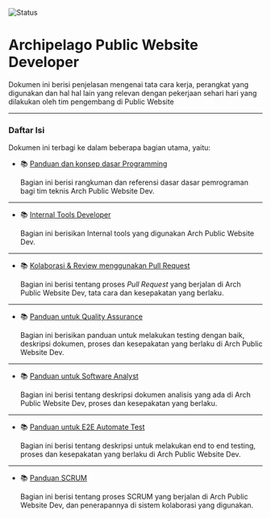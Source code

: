 
<!-- ![License: PWD](https://img.shields.io/badge/License-MIT-green.svg) -->
![Status](https://img.shields.io/badge/status-review-yellow)
<!-- ![status](https://img.shields.io/badge/status-up-brightgreen) -->

# Archipelago Public Website Developer

Dokumen ini berisi penjelasan mengenai tata cara kerja, perangkat yang digunakan dan hal hal lain yang relevan dengan pekerjaan sehari hari yang dilakukan oleh tim pengembang di Public Website

---

### Daftar Isi

Dokumen ini terbagi ke dalam beberapa bagian utama, yaitu:

- 📚 [Panduan dan konsep dasar Programming](programming-concepts.md)

  Bagian ini berisi rangkuman dan referensi dasar dasar pemrograman bagi tim teknis Arch Public Website Dev.

---

- 📚 [Internal Tools Developer](internal-tools.md)

  Bagian ini berisikan Internal tools yang digunakan Arch Public Website Dev.

---

- 📚 [Kolaborasi & Review menggunakan Pull Request](pull-request-workflow.md)

  Bagian ini berisi tentang proses _Pull Request_ yang berjalan di Arch Public Website Dev, tata cara dan kesepakatan yang berlaku.

---

- 📚 [Panduan untuk Quality Assurance](quality-assurance.md)

  Bagian ini berisikan panduan untuk melakukan testing dengan baik, deskripsi dokumen, proses dan kesepakatan yang berlaku di Arch Public
  Website Dev.

---

- 📚 [Panduan untuk Software Analyst](software-analyst.md)

  Bagian ini berisi tentang deskripsi dokumen analisis yang ada di Arch Public Website Dev, proses dan kesepakatan yang berlaku.

---

- 📚 [Panduan untuk E2E Automate Test](e2e-automate-test.md)

  Bagian ini berisi tentang deskripsi untuk melakukan end to end testing, proses dan kesepakatan yang berlaku di Arch Public Website Dev.

---

- 📚 [Panduan SCRUM](scrum.md)

  Bagian ini berisi tentang proses SCRUM yang berjalan di Arch Public Website Dev, dan penerapannya di sistem kolaborasi yang digunakan.

